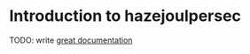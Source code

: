 # Introduction to hazejoulpersec

TODO: write [great documentation](http://jacobian.org/writing/great-documentation/what-to-write/)
